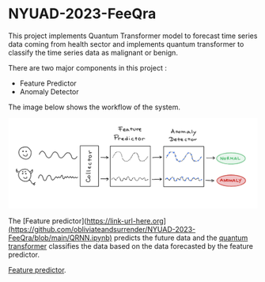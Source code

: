 #  NYUAD-2023-FeeQra

  

This project implements Quantum Transformer model to forecast time series data coming from health sector and implements quantum transformer to classify the time series data as malignant or benign.

 
There are two major components in this project :

* Feature Predictor 
* Anomaly Detector 

The image below shows the workflow of the system.

![alt text](https://github.com/obliviateandsurrender/NYUAD-2023-FeeQra/blob/main/workflow.png)

The [Feature predictor](https://link-url-here.org](https://github.com/obliviateandsurrender/NYUAD-2023-FeeQra/blob/main/QRNN.ipynb) predicts the future data and the [quantum transformer](https://github.com/obliviateandsurrender/NYUAD-2023-FeeQra/blob/main/QuantumSentenceTransformer.py) classifies the data based on the data forecasted by the feature predictor.

[Feature predictor](https://google.com).


